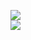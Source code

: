 [![](https://img.shields.io/badge/Made%20With-Github%20Spray-lightgrey.svg?style=for-the-badge&logo=github)](https://github.com/Annihil/github-spray#2596)  
[![](https://i.imgur.com/2DrTn0Z.gif)](https://github.com/Annihil/github-spray)